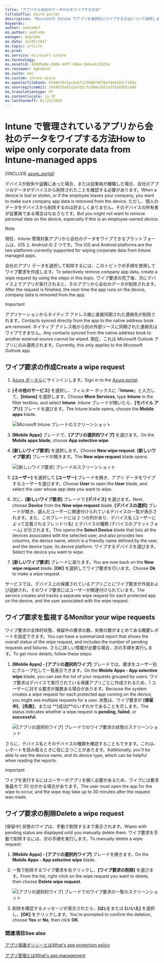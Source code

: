 ```yaml
---
title: "アプリから会社のデータのみをワイプする方法"
titleSuffix: Azure portal
description: "Microsoft Intune でアプリを選択的にワイプする方法について説明します。\""
keywords: 
author: andredm7
ms.author: andredm
manager: angrobe
ms.date: 12/05/2017
ms.topic: article
ms.prod: 
ms.service: microsoft-intune
ms.technology: 
ms.assetid: 42605e6e-5b84-44ff-b86e-346ea123b53e
ms.reviewer: mghadial
ms.suite: ems
ms.custom: intune-azure
ms.openlocfilehash: 0149bf6c5ac6ab712390076070ef4eb103c71b8a
ms.sourcegitcommit: 2459bfda07a2afd2cfcd94a1972a3fb2e565ce8d
ms.translationtype: HT
ms.contentlocale: ja-JP
ms.lasthandoff: 01/22/2018
---
```

# <a name="how-to-wipe-only-corporate-data-from-intune-managed-apps"></a><span data-ttu-id="d9fa6-103">Intune で管理されているアプリから会社のデータをワイプする方法</span><span class="sxs-lookup"><span data-stu-id="d9fa6-103">How to wipe only corporate data from Intune-managed apps</span></span>

[!INCLUDE [azure_portal](./includes/azure_portal.md)]

<span data-ttu-id="d9fa6-104">デバイスが紛失や盗難にあった場合、または従業員が離職した場合、会社のアプリのデータがデバイスから削除されたことを確認する必要があります。</span><span class="sxs-lookup"><span data-stu-id="d9fa6-104">When a device is lost or stolen, or if the employee leaves your company, you want to make sure company app data is removed from the device.</span></span> <span data-ttu-id="d9fa6-105">ただし、個人のデータをデバイスから削除するのは好ましくありません。そのデバイスの所有者が従業員である場合はなおさらです。</span><span class="sxs-lookup"><span data-stu-id="d9fa6-105">But you might not want to remove personal data on the device, especially if this is an employee-owned device.</span></span>

>[!NOTE]
> <span data-ttu-id="d9fa6-106">現在、Intune 管理対象アプリから会社のデータをワイプできるプラットフォームは、iOS と Android の 2 つです。</span><span class="sxs-lookup"><span data-stu-id="d9fa6-106">The iOS and Android platforms are the two platforms currently supported for wiping corporate data from Intune managed apps.</span></span>

<span data-ttu-id="d9fa6-107">会社のアプリ データを選択して削除するには、このトピックの手順を使用してワイプ要求を作成します。</span><span class="sxs-lookup"><span data-stu-id="d9fa6-107">To selectively remove company app data, create a wipe request by using the steps in this topic.</span></span> <span data-ttu-id="d9fa6-108">ワイプ要求の完了後、次にデバイス上でアプリが実行されると、そのアプリから会社のデータが削除されます。</span><span class="sxs-lookup"><span data-stu-id="d9fa6-108">After the request is finished, the next time the app runs on the device, company data is removed from the app.</span></span>

>[!IMPORTANT]
> <span data-ttu-id="d9fa6-109">アプリケーションからネイティブ アドレス帳に直接同期された連絡先が削除されます。</span><span class="sxs-lookup"><span data-stu-id="d9fa6-109">Contacts synced directly from the app to the native address book are removed.</span></span> <span data-ttu-id="d9fa6-110">ネイティブ アドレス帳から別の外部ソースに同期された連絡先はワイプできません。</span><span class="sxs-lookup"><span data-stu-id="d9fa6-110">Any contacts synced from the native address book to another external source cannot be wiped.</span></span> <span data-ttu-id="d9fa6-111">現在、これは Microsoft Outlook アプリにのみ適用されます。</span><span class="sxs-lookup"><span data-stu-id="d9fa6-111">Currently, this only applies to the Microsoft Outlook app.</span></span>

## <a name="create-a-wipe-request"></a><span data-ttu-id="d9fa6-112">ワイプ要求の作成</span><span class="sxs-lookup"><span data-stu-id="d9fa6-112">Create a wipe request</span></span>

1.  <span data-ttu-id="d9fa6-113">[Azure ポータル](https://portal.azure.com)にサインインします。</span><span class="sxs-lookup"><span data-stu-id="d9fa6-113">Sign in to the [Azure portal](https://portal.azure.com).</span></span>

2.  <span data-ttu-id="d9fa6-114">**[その他のサービス]** を選択し、フィルター ボックスに「**Intune**」と入力して、**[Intune]** を選択します。</span><span class="sxs-lookup"><span data-stu-id="d9fa6-114">Choose **More Services**, type **Intune** in the filter textbox, and select **Intune**.</span></span> <span data-ttu-id="d9fa6-115">Intune ブレードが開いたら、**[モバイル アプリ]** ブレードを選びます。</span><span class="sxs-lookup"><span data-stu-id="d9fa6-115">The Intune blade opens, choose the **Mobile apps** blade.</span></span>

    ![Microsoft Intune ブレードのスクリーンショット](./media/apps-selective-wipe01.png)

3.  <span data-ttu-id="d9fa6-117">**[Mobile Apps]** ブレードで、**[アプリの選択的ワイプ]** を選びます。</span><span class="sxs-lookup"><span data-stu-id="d9fa6-117">On the **Mobile apps blade**, choose **App selective wipe**.</span></span>

4.  <span data-ttu-id="d9fa6-118">**[新しいワイプ要求]** を選択します。</span><span class="sxs-lookup"><span data-stu-id="d9fa6-118">Choose  **New wipe request**.</span></span> <span data-ttu-id="d9fa6-119">**[新しいワイプ要求]** ブレードが開きます。</span><span class="sxs-lookup"><span data-stu-id="d9fa6-119">The **New wipe request** blade opens.</span></span>

    ![[新しいワイプ要求] ブレードのスクリーンショット](./media/AzurePortal_MAM_NewWipeRequest.png)

5.  <span data-ttu-id="d9fa6-121">**[ユーザー]** を選択して **[ユーザー]** ブレードを開き、アプリ データをワイプするユーザーを選びます。</span><span class="sxs-lookup"><span data-stu-id="d9fa6-121">Choose **User** to open the **User** blade, and select the user whose app data you want to wipe.</span></span>

6.  <span data-ttu-id="d9fa6-122">次に、**[新しいワイプ要求]** ブレードで **[デバイス]** を選びます。</span><span class="sxs-lookup"><span data-stu-id="d9fa6-122">Next, choose **Device** from the **New wipe request** blade.</span></span> <span data-ttu-id="d9fa6-123">**[デバイスの選択]** ブレードが開き、選んだユーザーに関連付けられているデバイスの一覧が表示されます。また、このブレードには 2 つの列があり、デバイス名 (ユーザーによって定義されるフレンドリ名) とデバイスの種類 (デバイスのプラットフォーム) が示されます。</span><span class="sxs-lookup"><span data-stu-id="d9fa6-123">This opens the **Select Device** blade that lists all the devices associated with the selected user, and also provides two columns, the device name, which is a friendly name defined by the user, and the device type, its device platform.</span></span> <span data-ttu-id="d9fa6-124">ワイプするデバイスを選びます。</span><span class="sxs-lookup"><span data-stu-id="d9fa6-124">Select the device you want to wipe.</span></span>

7.  <span data-ttu-id="d9fa6-125">**[新しいワイプ要求]** ブレードに戻ります。</span><span class="sxs-lookup"><span data-stu-id="d9fa6-125">You are now back on the **New wipe request** blade.</span></span> <span data-ttu-id="d9fa6-126">**[OK]** を選択してワイプ要求を行います。</span><span class="sxs-lookup"><span data-stu-id="d9fa6-126">Choose **Ok** to make a wipe request.</span></span>

<span data-ttu-id="d9fa6-127">サービスでは、デバイス上の保護されているアプリごとにワイプ要求が作成および追跡され、そのワイプ要求にはユーザーが関連付けられています。</span><span class="sxs-lookup"><span data-stu-id="d9fa6-127">The service creates and tracks a separate wipe request for each protected app on the device, and the user associated with the wipe request.</span></span>

## <a name="monitor-your-wipe-requests"></a><span data-ttu-id="d9fa6-128">ワイプ要求を監視する</span><span class="sxs-lookup"><span data-stu-id="d9fa6-128">Monitor your wipe requests</span></span>

<span data-ttu-id="d9fa6-129">ワイプ要求の全体的状態、保留中の要求の数、失敗の数がまとめてある概要レポートを設定できます。</span><span class="sxs-lookup"><span data-stu-id="d9fa6-129">You can have a summarized report that shows the overall status of the wipe request, and includes the number of pending requests and failures.</span></span> <span data-ttu-id="d9fa6-130">さらに詳しい情報が必要な場合、次の手順を実行します。</span><span class="sxs-lookup"><span data-stu-id="d9fa6-130">To get more details, follow these steps:</span></span>

1.  <span data-ttu-id="d9fa6-131">**[Mobile Apps] - [アプリの選択的ワイプ]** ブレードでは、要求をユーザー別にグループ化して一覧表示できます。</span><span class="sxs-lookup"><span data-stu-id="d9fa6-131">On the **Mobile Apps - App selective wipe** blade, you can see the list of your requests grouped by users.</span></span> <span data-ttu-id="d9fa6-132">ワイプ要求はデバイスで実行されている保護アプリごとに作成されるため、1 ユーザーに対する要求が複数ある場合があります。</span><span class="sxs-lookup"><span data-stu-id="d9fa6-132">Because the system creates a wipe request for each protected app running on the device, you might see multiple requests for a user.</span></span> <span data-ttu-id="d9fa6-133">状態は、ワイプ要求が **[保留中]**、**[失敗]**、または **[成功]**のいずれかであることを示します。</span><span class="sxs-lookup"><span data-stu-id="d9fa6-133">The status indicates whether a wipe request is **pending**, **failed**, or **successful**.</span></span>

    ![[アプリの選択的ワイプ] ブレードでのワイプ要求の状態のスクリーンショット](./media/wipe-request-status-1.png)

<span data-ttu-id="d9fa6-135">さらに、デバイス名とそのデバイスの種類を確認することもできます。これは、レポートを読み取るときに役に立つことがあります。</span><span class="sxs-lookup"><span data-stu-id="d9fa6-135">Additionally, you'll be able to see the device name, and its device type, which can be helpful when reading the reports.</span></span>

>[!IMPORTANT]
> <span data-ttu-id="d9fa6-136">ワイプを実行するにはユーザーがアプリを開く必要があるため、ワイプには要求後最大で 30 分かかる場合があります。</span><span class="sxs-lookup"><span data-stu-id="d9fa6-136">The user must open the app for the wipe to occur, and the wipe may take up to 30 minutes after the request was made.</span></span>

## <a name="delete-a-wipe-request"></a><span data-ttu-id="d9fa6-137">ワイプ要求の削除</span><span class="sxs-lookup"><span data-stu-id="d9fa6-137">Delete a wipe request</span></span>

<span data-ttu-id="d9fa6-138">[保留中] 状態のワイプは、手動で削除するまで表示されます。</span><span class="sxs-lookup"><span data-stu-id="d9fa6-138">Wipes with pending status are displayed until you manually delete them.</span></span>  <span data-ttu-id="d9fa6-139">ワイプ要求を手動で削除するには、次の手順を実行します。</span><span class="sxs-lookup"><span data-stu-id="d9fa6-139">To manually delete a wipe request:</span></span>

1.  <span data-ttu-id="d9fa6-140">**[Mobile Apps] - [アプリの選択的ワイプ]** ブレードを開きます。</span><span class="sxs-lookup"><span data-stu-id="d9fa6-140">On the **Mobile Apps - App selective wipe** blade.</span></span>

2.  <span data-ttu-id="d9fa6-141">一覧で削除するワイプ要求を右クリックし、**[ワイプ要求の削除]** を選びます。</span><span class="sxs-lookup"><span data-stu-id="d9fa6-141">From the list, right-click on the wipe request you want to delete, then choose **Delete wipe request**.</span></span>

    ![[アプリの選択的ワイプ] ブレードでのワイプ要求の一覧のスクリーンショット](./media/delete-wipe-request.png)

3.  <span data-ttu-id="d9fa6-143">削除を確認するメッセージが表示されたら、**[はい]** または **[いいえ]** を選択し、**[OK]** をクリックします。</span><span class="sxs-lookup"><span data-stu-id="d9fa6-143">You're prompted to confirm the deletion, choose **Yes** or **No**, then click **OK**.</span></span>

### <a name="see-also"></a><span data-ttu-id="d9fa6-144">関連項目</span><span class="sxs-lookup"><span data-stu-id="d9fa6-144">See also</span></span>
[<span data-ttu-id="d9fa6-145">アプリ保護ポリシーとは</span><span class="sxs-lookup"><span data-stu-id="d9fa6-145">What's app protection policy</span></span>](app-protection-policy.md)

[<span data-ttu-id="d9fa6-146">アプリ管理とは</span><span class="sxs-lookup"><span data-stu-id="d9fa6-146">What's app management</span></span>](app-management.md)
